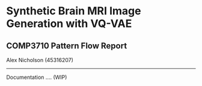 # Synthetic Brain MRI Image Generation with VQ-VAE

## COMP3710 Pattern Flow Report

Alex Nicholson (45316207)

---

Documentation .... (WIP)
